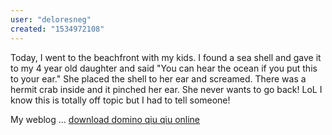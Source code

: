 ```yaml
---
user: "deloresneg"
created: "1534972108"
---
```


Today, I went to the beachfront with my kids. I found a sea shell and gave it to my 4 
year old daughter and said "You can hear the ocean if you put this to your ear." She placed the shell to her ear and screamed.
There was a hermit crab inside and it pinched her 
ear. She never wants to go back! LoL I know this is totally off topic 
but I had to tell someone!

My weblog ... <a href="http://www.mycompetibility.com/play-poker-online-provide-professional">download domino qiu qiu online</a>
